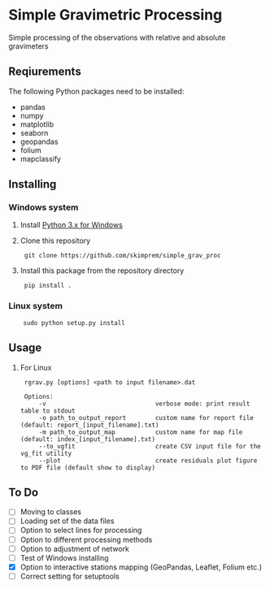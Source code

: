# Simple Gravimetric Processing

Simple processing of the observations with relative and absolute gravimeters

## Reqiurements

The following Python packages need to be installed:

- pandas
- numpy
- matplotlib
- seaborn
- geopandas
- folium
- mapclassify

## Installing

### Windows system

1. Install [Python 3.x for Windows](https://www.python.org/downloads/windows/)
<!-- 2. Install requirements packages

        pip install pandas numpy matplotlib seaborn -->

2. Clone this repository

        git clone https://github.com/skimprem/simple_grav_proc

3. Install this package from the repository directory

        pip install .

### Linux system

        sudo python setup.py install

## Usage

1. For Linux

        rgrav.py [options] <path to input filename>.dat

        Options:
            -v                              verbose mode: print result table to stdout
            -o path_to_output_report        custom name for report file (default: report_[input_filename].txt)
            -m path_to_output_map           custom name for map file (default: index_[input_filename].txt)
            --to_vgfit                      create CSV input file for the vg_fit utility
            --plot                          create residuals plot figure to PDF file (default show to display)

## To Do

- [ ] Moving to classes
- [ ] Loading set of the data files
- [ ] Option to select lines for processing
- [ ] Option to different processing methods
- [ ] Option to adjustment of network
- [ ] Test of Windows installing
- [x] Option to interactive stations mapping (GeoPandas, Leaflet, Folium etc.)
- [ ] Correct setting for setuptools